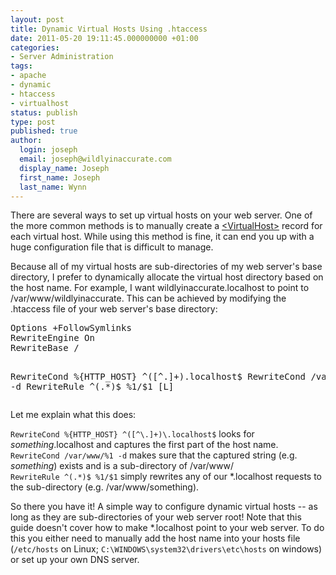```yaml
---
layout: post
title: Dynamic Virtual Hosts Using .htaccess
date: 2011-05-20 19:11:45.000000000 +01:00
categories:
- Server Administration
tags:
- apache
- dynamic
- htaccess
- virtualhost
status: publish
type: post
published: true
author:
  login: joseph
  email: joseph@wildlyinaccurate.com
  display_name: Joseph
  first_name: Joseph
  last_name: Wynn
---
```

<p>There are several ways to set up virtual hosts on your web server. One of the more common methods is to manually create a <a href="http://httpd.apache.org/docs/2.0/mod/core.html#virtualhost">&lt;VirtualHost&gt;</a> record for each virtual host. While using this method is fine, it can end you up with a huge configuration file that is difficult to manage.</p>
<p>Because all of my virtual hosts are sub-directories of my web server's base directory, I prefer to dynamically allocate the virtual host directory based on the host name. For example, I want wildlyinaccurate.localhost to point to /var/www/wildlyinaccurate. This can be achieved by modifying the .htaccess file of your web server's base directory:<!--more--></p>
<pre>Options +FollowSymlinks
RewriteEngine On
RewriteBase /

RewriteCond %{HTTP_HOST} ^([^\.]+)\.localhost$
RewriteCond /var/www/%1 -d
RewriteRule ^(.*)$ %1/$1 [L]</pre>
<p>Let me explain what this does:</p>
<p><code>RewriteCond %{HTTP_HOST} ^([^\.]+)\.localhost$</code> looks for <em>something</em>.localhost and captures the first part of the host name.<br />
<code>RewriteCond /var/www/%1 -d</code> makes sure that the captured string (e.g. <em>something</em>) exists and is a sub-directory of /var/www/<br />
<code>RewriteRule ^(.*)$ %1/$1</code> simply rewrites any of our *.localhost requests to the sub-directory (e.g. /var/www/something).</p>
<p>So there you have it! A simple way to configure dynamic virtual hosts -- as long as they are sub-directories of your web server root! Note that this guide doesn't cover how to make *.localhost point to your web server. To do this you either need to manually add the host name into your hosts file (<code>/etc/hosts</code> on Linux; <code>C:\WINDOWS\system32\drivers\etc\hosts</code> on windows) or set up your own DNS server.</p>
